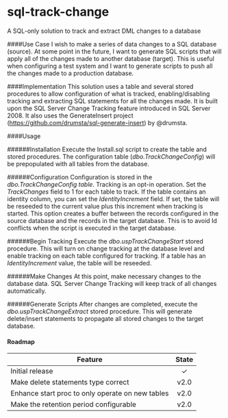 # sql-track-change
A SQL-only solution to track and extract DML changes to a database

####Use Case
I wish to make a series of data changes to a SQL database (source).  At some point in the future, I want to generate SQL scripts that will apply all of the changes made to another database (target).  This is useful when configuring a test system and I want to generate scripts to push all the changes made to a production database.

####Implementation
This solution uses a table and several stored procedures to allow configuration of what is tracked, enabling/disabling tracking and extracting SQL statements for all the changes made.  It is built upon the SQL Server Change Tracking feature introduced in SQL Server 2008. It also uses the GenerateInsert project (https://github.com/drumsta/sql-generate-insert) by @drumsta.

####Usage

######Installation
Execute the Install.sql script to create the table and stored procedures.  The configuration table (_dbo.TrackChangeConfig_) will be prepopulated with all tables from the database.

######Configuration
Configuration is stored in the _dbo.TrackChangeConfig table_.  Tracking is an opt-in operation.  Set the _TrackChanges_ field to 1 for each table to track.  If the table contains an identity column, you can set the _IdentityIncrement_ field.  If set, the table will be reseeded to the current value plus this increment when tracking is started.  This option creates a buffer between the records configured in the source database and the records in the target database.  This is to avoid Id conflicts when the script is executed in the target database. 

######Begin Tracking
Execute the _dbo.uspTrackChangeStart_ stored procedure.  This will turn on change tracking at the database level and enable tracking on each table configured for tracking.  If a table has an _IdentityIncrement_ value, the table will be reseeded.

######Make Changes
At this point, make necessary changes to the database data.  SQL Server Change Tracking will keep track of all changes automatically.

######Generate Scripts
After changes are completed, execute the _dbo.uspTrackChangeExtract_ stored procedure.  This will generate delete/insert statements to propagate all stored changes to the target database.

#### Roadmap

Feature                                                                     | State
--------------------------------------------------------------------------- | :------------:
Initial release                                                             | ✓
Make delete statements type correct                                         | v2.0
Enhance start proc to only operate on new tables                            | v2.0
Make the retention period configurable                                      | v2.0
